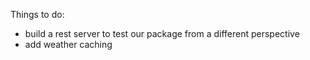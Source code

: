 Things to do:
 * build a rest server to test our package from a different perspective
 * add weather caching
